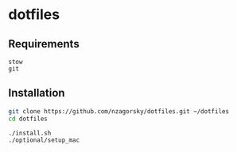dotfiles
========

Requirements
------------

    stow
    git

  
Installation
-------------

```bash
git clone https://github.com/nzagorsky/dotfiles.git ~/dotfiles
cd dotfiles

./install.sh
./optional/setup_mac
```
